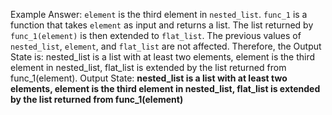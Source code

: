 Example Answer:
`element` is the third element in `nested_list`. `func_1` is a function that takes `element` as input and returns a list. The list returned by `func_1(element)` is then extended to `flat_list`. The previous values of `nested_list`, `element`, and `flat_list` are not affected. Therefore, the Output State is: nested_list is a list with at least two elements, element is the third element in nested_list, flat_list is extended by the list returned from func_1(element).
Output State: **nested_list is a list with at least two elements, element is the third element in nested_list, flat_list is extended by the list returned from func_1(element)**